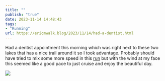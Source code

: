 ```yaml
---
title: ""
publish: "true"
date: 2023-11-14 14:48:43
tags:
- "Running"
url: https://ericmwalk.blog/2023/11/14/had-a-dentist.html
---
```

Had a dentist appointment this morning which was right next to these two lakes that has a nice trail around it so I took advantage. Probably should have tried to mix some more speed in this [run](https://strava.com/activities/10217417552) but with the wind at my face this seemed like a good pace to just cruise and enjoy the beautiful day.

![](https://ericmwalk.blog/uploads/2023/69dfe4e7-6902-40d3-a460-b3bc77e9f3ad.jpg)